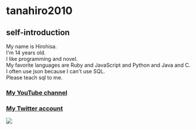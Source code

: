 # tanahiro2010
## self-introduction
My name is Hirohisa.<br>
I'm 14 years old.<br>
I like programming and novel.<br>
My favorite languages are Ruby and JavaScript and Python and Java and C.<br>
I often use json because I can't use SQL.<br>
Please teach sql to me.<br>

### [My YouTube channel](https://www.youtube.com/channel/UCfYf0nqMxdNcHqrzYf_9Wcw)
### [My Twitter account](https://www.twitter.com/tanahiro2010Zis)

<picture>
  <source
    srcset="https://github-readme-stats.vercel.app/api?username=tanahiro2010&show_icons=true&theme=dark"
    media="(prefers-color-scheme: dark)"
  />
  <source
    srcset="https://github-readme-stats.vercel.app/api?username=tanahiro2010&show_icons=true"
    media="(prefers-color-scheme: light), (prefers-color-scheme: no-preference)"
  />
  <img src="https://github-readme-stats.vercel.app/api?username=tanahiro2010&show_icons=true" />
</picture>
